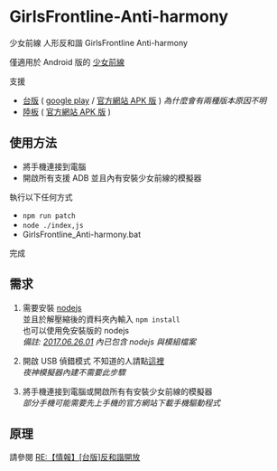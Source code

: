 # GirlsFrontline-Anti-harmony
少女前線 人形反和諧 GirlsFrontline Anti-harmony

僅適用於 Android 版的 [少女前線](https://play.google.com/store/apps/details?id=tw.txwy.and.snqx)

支援 
* [台版](http://gf.txwy.tw/) ( [google play](https://play.google.com/store/apps/details?id=tw.txwy.and.snqx) / [官方網站 APK 版](http://gf.txwy.tw/gfapk) ) *為什麼會有兩種版本原因不明*
* [陸板](http://gf.ppgame.com/web/pc/index.html) ( [官方網站 APK 版](https://lnk0.com/tINNVp) )

## 使用方法

- 將手機連接到電腦
- 開啟所有支援 ADB 並且內有安裝少女前線的模擬器

執行以下任何方式

- `npm run patch`
- `node ./index,js`
- GirlsFrontline_Anti-harmony.bat

完成

## 需求

1. 需要安裝 [nodejs](https://nodejs.org)<br/>
並且於解壓縮後的資料夾內輸入 `npm install`<br/>
也可以使用免安裝版的 nodejs<br/>
*備註: [2017.06.26.01](https://github.com/bluelovers/GirlsFrontline-Anti-harmony/releases/tag/2017.06.26.01) 內已包含 nodejs 與模組檔案*

2. 開啟 USB 偵錯模式 不知道的人請點[這裡](http://www.techbang.com/posts/18186-hidden-in-the-developers-option-little-cheat-cheat-secretly-reported-73-mobile-wholesalers-may)<br/>
*夜神模擬器內建不需要此步驟*

3. 將手機連接到電腦或開啟所有有安裝少女前線的模擬器<br/>
*部分手機可能需要先上手機的官方網站下載手機驅動程式*

## 原理

請參閱 [RE:【情報】[台版]反和諧開放](https://forum.gamer.com.tw/Co.php?bsn=31406&sn=7208&subbsn=0)
